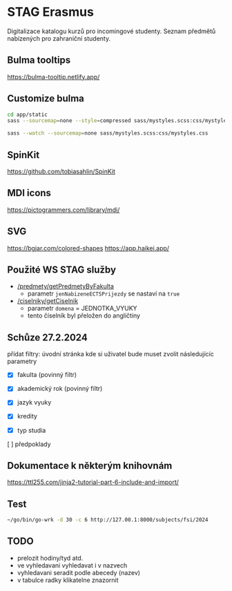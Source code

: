 # STAG Erasmus

Digitalizace katalogu kurzů pro incomingové studenty.
Seznam předmětů nabízených pro zahraniční studenty.

## Bulma tooltips

<https://bulma-tooltip.netlify.app/>

## Customize bulma

```bash
cd app/static
sass --sourcemap=none --style=compressed sass/mystyles.scss:css/mystyles.css
```

```bash
sass --watch --sourcemap=none sass/mystyles.scss:css/mystyles.css
```

## SpinKit

<https://github.com/tobiasahlin/SpinKit>

## MDI icons

<https://pictogrammers.com/library/mdi/>

## SVG

<https://bgjar.com/colored-shapes>
<https://app.haikei.app/>

## Použité WS STAG služby

- [/predmety/getPredmetyByFakulta](https://ws.ujep.cz/ws/services/rest2/predmety/getPredmetyByFakultaFullInfo)
  - parametr `jenNabizeneECTSPrijezdy` se nastaví na `true`
- [/ciselniky/getCiselnik](https://ws.ujep.cz/ws/services/rest2/ciselniky/getCiselnik)
  - parametr `domena` = JEDNOTKA_VYUKY
  - tento číselník byl přeložen do angličtiny

## Schůze 27.2.2024

přídat filtry:
úvodní stránka kde si uživatel bude muset zvolit následujícíc parametry

- [x] fakulta (povinný filtr)
- [x] akademický rok (povinný filtr)

- [x] jazyk vyuky
- [x] kredity
- [x] typ studia

[ ] předpoklady

## Dokumentace k některým knihovnám

<https://ttl255.com/jinja2-tutorial-part-6-include-and-import/>

## Test

```bash
~/go/bin/go-wrk -d 30 -c 6 http://127.00.1:8000/subjects/fsi/2024
```

## TODO

- prelozit hodiny/tyd atd.
- ve vyhledavani vyhledavat i v nazvech
- vyhledavani seradit podle abecedy (nazev)
- v tabulce radky klikatelne znazornit
